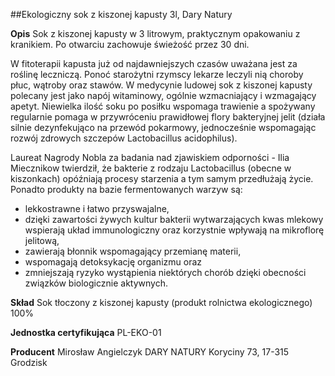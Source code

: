 ##Ekologiczny sok z kiszonej kapusty 3l, Dary Natury

**Opis** Sok z kiszonej kapusty w 3 litrowym, praktycznym opakowaniu z kranikiem. Po otwarciu zachowuje świeżość przez 30 dni.

W fitoterapii kapusta już od najdawniejszych czasów uważana jest za roślinę leczniczą. Ponoć starożytni rzymscy lekarze leczyli nią choroby płuc, wątroby oraz stawów. W medycynie ludowej sok z kiszonej kapusty polecany jest jako napój witaminowy, ogólnie wzmacniający i wzmagający apetyt. Niewielka ilość soku po posiłku wspomaga trawienie a spożywany regularnie pomaga w przywróceniu prawidłowej flory bakteryjnej jelit (działa silnie dezynfekująco na przewód pokarmowy, jednocześnie wspomagając rozwój zdrowych szczepów Lactobacillus acidophilus).

Laureat Nagrody Nobla za badania nad zjawiskiem odporności - Ilia Miecznikow twierdził, że bakterie z rodzaju Lactobacillus (obecne w kiszonkach) opóźniają procesy starzenia a tym samym przedłużają życie.
Ponadto produkty na bazie fermentowanych warzyw są:

- lekkostrawne i łatwo przyswajalne,
- dzięki zawartości żywych kultur bakterii wytwarzających kwas mlekowy wspierają układ immunologiczny oraz korzystnie wpływają na mikroflorę jelitową,
- zawierają błonnik wspomagający przemianę materii,
- wspomagają detoksykację organizmu oraz
- zmniejszają ryzyko wystąpienia niektórych chorób dzięki obecności związków biologicznie aktywnych.

**Skład** Sok tłoczony z kiszonej kapusty (produkt rolnictwa ekologicznego) 100%

**Jednostka certyfikująca** PL-EKO-01

**Producent** Mirosław Angielczyk DARY NATURY
Koryciny 73, 17-315 Grodzisk
